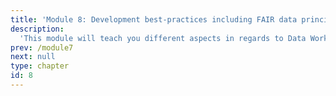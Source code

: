 ```yaml
---
title: 'Module 8: Development best-practices including FAIR data principles'
description:
  'This module will teach you different aspects in regards to Data Workflows, handling filenames and best practices such as testing, continuous integration and licensing.'
prev: /module7
next: null
type: chapter
id: 8
---
```


<exercise id="0" title="Learning Outcomes" type="slides">

<slides source="chapter9_00_learning_outcomes">
</slides>

</exercise>

<exercise id="1" title="About Filenames" type="slides">

<slides source="chapter9_01_filenames">
</slides>

</exercise>

<exercise id="2" title="Project Organization" type="slides">

<slides source="chapter9_02_project_organization">
</slides>

</exercise>

<exercise id="3" title="Data Science Workflows" type="slides">

<slides source="chapter9_03_ds_workflows">
</slides>

</exercise>

<exercise id="4" title="Testing" type="slides">

<slides source="chapter9_04_testing">
</slides>

</exercise>

<exercise id="5" title="Introduction to CI/CD and Github Actions" type="slides">

<slides source="chapter9_05_github_actions">
</slides>

</exercise>

<exercise id="6" title="Software Licensing" type="slides">

<slides source="chapter9_06_software_licensing">
</slides>

</exercise>

<exercise id="7" title="What We Learned" type="slides">

<slides source="chapter9_07_what_we_learned">
</slides>

</exercise>
